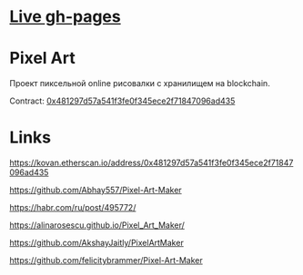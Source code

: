 # [Live gh-pages](https://kuznetsov-m.github.io/learn-js/8_pixel_art/)
# Pixel Art
Проект пиксельной online рисовалки c хранилищем на blockchain.

Contract: [0x481297d57a541f3fe0f345ece2f71847096ad435](https://kovan.etherscan.io/address/0x481297d57a541f3fe0f345ece2f71847096ad435)


# Links
https://kovan.etherscan.io/address/0x481297d57a541f3fe0f345ece2f71847096ad435

https://github.com/Abhay557/Pixel-Art-Maker

https://habr.com/ru/post/495772/

https://alinarosescu.github.io/Pixel_Art_Maker/

https://github.com/AkshayJaitly/PixelArtMaker

https://github.com/felicitybrammer/Pixel-Art-Maker